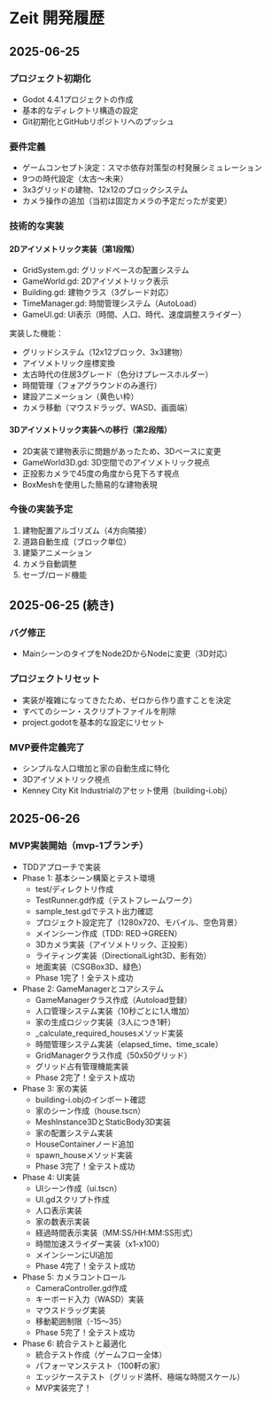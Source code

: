 # Zeit 開発履歴

## 2025-06-25

### プロジェクト初期化
- Godot 4.4.1プロジェクトの作成
- 基本的なディレクトリ構造の設定
- Git初期化とGitHubリポジトリへのプッシュ

### 要件定義
- ゲームコンセプト決定：スマホ依存対策型の村発展シミュレーション
- 9つの時代設定（太古〜未来）
- 3x3グリッドの建物、12x12のブロックシステム
- カメラ操作の追加（当初は固定カメラの予定だったが変更）

### 技術的な実装
#### 2Dアイソメトリック実装（第1段階）
- GridSystem.gd: グリッドベースの配置システム
- GameWorld.gd: 2Dアイソメトリック表示
- Building.gd: 建物クラス（3グレード対応）
- TimeManager.gd: 時間管理システム（AutoLoad）
- GameUI.gd: UI表示（時間、人口、時代、速度調整スライダー）

実装した機能：
- グリッドシステム（12x12ブロック、3x3建物）
- アイソメトリック座標変換
- 太古時代の住居3グレード（色分けプレースホルダー）
- 時間管理（フォアグラウンドのみ進行）
- 建設アニメーション（黄色い枠）
- カメラ移動（マウスドラッグ、WASD、画面端）

#### 3Dアイソメトリック実装への移行（第2段階）
- 2D実装で建物表示に問題があったため、3Dベースに変更
- GameWorld3D.gd: 3D空間でのアイソメトリック視点
- 正投影カメラで45度の角度から見下ろす視点
- BoxMeshを使用した簡易的な建物表現

### 今後の実装予定
1. 建物配置アルゴリズム（4方向隣接）
2. 道路自動生成（ブロック単位）
3. 建築アニメーション
4. カメラ自動調整
5. セーブ/ロード機能

## 2025-06-25 (続き)

### バグ修正
- MainシーンのタイプをNode2DからNodeに変更（3D対応）

### プロジェクトリセット
- 実装が複雑になってきたため、ゼロから作り直すことを決定
- すべてのシーン・スクリプトファイルを削除
- project.godotを基本的な設定にリセット

### MVP要件定義完了
- シンプルな人口増加と家の自動生成に特化
- 3Dアイソメトリック視点
- Kenney City Kit Industrialのアセット使用（building-i.obj）

## 2025-06-26

### MVP実装開始（mvp-1ブランチ）
- TDDアプローチで実装
- Phase 1: 基本シーン構築とテスト環境
  - test/ディレクトリ作成
  - TestRunner.gd作成（テストフレームワーク）
  - sample_test.gdでテスト出力確認
  - プロジェクト設定完了（1280x720、モバイル、空色背景）
  - メインシーン作成（TDD: RED→GREEN）
  - 3Dカメラ実装（アイソメトリック、正投影）
  - ライティング実装（DirectionalLight3D、影有効）
  - 地面実装（CSGBox3D、緑色）
  - Phase 1完了！全テスト成功
- Phase 2: GameManagerとコアシステム
  - GameManagerクラス作成（Autoload登録）
  - 人口管理システム実装（10秒ごとに1人増加）
  - 家の生成ロジック実装（3人につき1軒）
  - _calculate_required_housesメソッド実装
  - 時間管理システム実装（elapsed_time、time_scale）
  - GridManagerクラス作成（50x50グリッド）
  - グリッド占有管理機能実装
  - Phase 2完了！全テスト成功
- Phase 3: 家の実装
  - building-i.objのインポート確認
  - 家のシーン作成（house.tscn）
  - MeshInstance3DとStaticBody3D実装
  - 家の配置システム実装
  - HouseContainerノード追加
  - spawn_houseメソッド実装
  - Phase 3完了！全テスト成功
- Phase 4: UI実装
  - UIシーン作成（ui.tscn）
  - UI.gdスクリプト作成
  - 人口表示実装
  - 家の数表示実装
  - 経過時間表示実装（MM:SS/HH:MM:SS形式）
  - 時間加速スライダー実装（x1-x100）
  - メインシーンにUI追加
  - Phase 4完了！全テスト成功
- Phase 5: カメラコントロール
  - CameraController.gd作成
  - キーボード入力（WASD）実装
  - マウスドラッグ実装
  - 移動範囲制限（-15〜35）
  - Phase 5完了！全テスト成功
- Phase 6: 統合テストと最適化
  - 統合テスト作成（ゲームフロー全体）
  - パフォーマンステスト（100軒の家）
  - エッジケーステスト（グリッド満杯、極端な時間スケール）
  - MVP実装完了！

